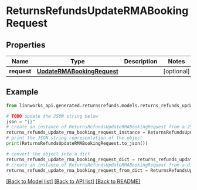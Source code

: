 # ReturnsRefundsUpdateRMABookingRequest


## Properties

Name | Type | Description | Notes
------------ | ------------- | ------------- | -------------
**request** | [**UpdateRMABookingRequest**](UpdateRMABookingRequest.md) |  | [optional] 

## Example

```python
from linnworks_api.generated.returnsrefunds.models.returns_refunds_update_rma_booking_request import ReturnsRefundsUpdateRMABookingRequest

# TODO update the JSON string below
json = "{}"
# create an instance of ReturnsRefundsUpdateRMABookingRequest from a JSON string
returns_refunds_update_rma_booking_request_instance = ReturnsRefundsUpdateRMABookingRequest.from_json(json)
# print the JSON string representation of the object
print(ReturnsRefundsUpdateRMABookingRequest.to_json())

# convert the object into a dict
returns_refunds_update_rma_booking_request_dict = returns_refunds_update_rma_booking_request_instance.to_dict()
# create an instance of ReturnsRefundsUpdateRMABookingRequest from a dict
returns_refunds_update_rma_booking_request_from_dict = ReturnsRefundsUpdateRMABookingRequest.from_dict(returns_refunds_update_rma_booking_request_dict)
```
[[Back to Model list]](../README.md#documentation-for-models) [[Back to API list]](../README.md#documentation-for-api-endpoints) [[Back to README]](../README.md)


